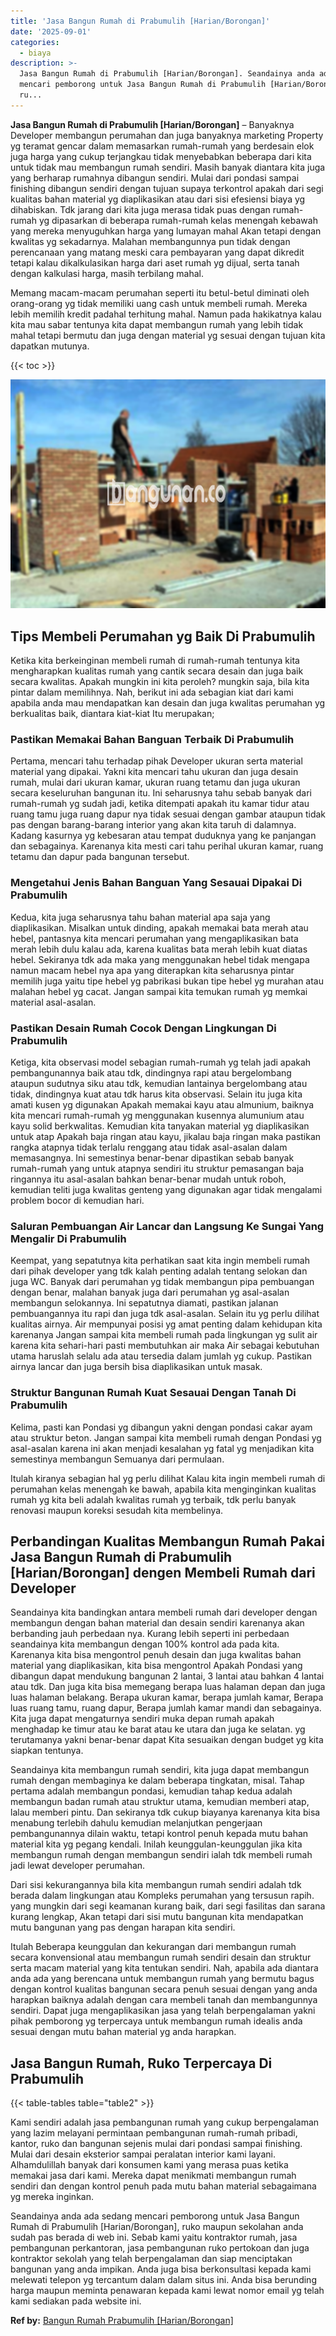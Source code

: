 ```yaml
---
title: 'Jasa Bangun Rumah di Prabumulih [Harian/Borongan]'
date: '2025-09-01'
categories:
  - biaya
description: >-
  Jasa Bangun Rumah di Prabumulih [Harian/Borongan]. Seandainya anda ada sedang
  mencari pemborong untuk Jasa Bangun Rumah di Prabumulih [Harian/Borongan],
  ru...
---
```


**Jasa Bangun Rumah di Prabumulih \[Harian/Borongan\]** – Banyaknya Developer membangun perumahan dan juga banyaknya marketing Property yg teramat gencar dalam memasarkan rumah-rumah yang berdesain elok juga harga yang cukup terjangkau tidak menyebabkan beberapa dari kita untuk tidak mau membangun rumah sendiri. Masih banyak diantara kita juga yang berharap rumahnya dibangun sendiri. Mulai dari pondasi sampai finishing dibangun sendiri dengan tujuan supaya terkontrol apakah dari segi kualitas bahan material yg diaplikasikan atau dari sisi efesiensi biaya yg dihabiskan. Tdk jarang dari kita juga merasa tidak puas dengan rumah-rumah yg dipasarkan di beberapa rumah-rumah kelas menengah kebawah yang mereka menyuguhkan harga yang lumayan mahal Akan tetapi dengan kwalitas yg sekadarnya. Malahan membangunnya pun tidak dengan perencanaan yang matang meski cara pembayaran yang dapat dikredit tetapi kalau dikalkulasikan harga dari aset rumah yg dijual, serta tanah dengan kalkulasi harga, masih terbilang mahal.

Memang macam-macam perumahan seperti itu betul-betul diminati oleh orang-orang yg tidak memiliki uang cash untuk membeli rumah. Mereka lebih memilih kredit padahal terhitung mahal. Namun pada hakikatnya kalau kita mau sabar tentunya kita dapat membangun rumah yang lebih tidak mahal tetapi bermutu dan juga dengan material yg sesuai dengan tujuan kita dapatkan mutunya.

{{< toc >}}

![Jasa Bangun Rumah di Prabumulih [Harian/Borongan]](/images/borong-bangunan-23.png)

## Tips Membeli Perumahan yg Baik Di Prabumulih

Ketika kita berkeinginan membeli rumah di rumah-rumah tentunya kita mengharapkan kualitas rumah yang cantik secara desain dan juga baik secara kwalitas. Apakah mungkin ini kita peroleh? mungkin saja, bila kita pintar dalam memilihnya. Nah, berikut ini ada sebagian kiat dari kami apabila anda mau mendapatkan kan desain dan juga kwalitas perumahan yg berkualitas baik, diantara kiat-kiat Itu merupakan;

### Pastikan Memakai Bahan Banguan Terbaik Di Prabumulih

Pertama, mencari tahu terhadap pihak Developer ukuran serta material material yang dipakai. Yakni kita mencari tahu ukuran dan juga desain rumah, mulai dari ukuran kamar, ukuran ruang tetamu dan juga ukuran secara keseluruhan bangunan itu. Ini seharusnya tahu sebab banyak dari rumah-rumah yg sudah jadi, ketika ditempati apakah itu kamar tidur atau ruang tamu juga ruang dapur nya tidak sesuai dengan gambar ataupun tidak pas dengan barang-barang interior yang akan kita taruh di dalamnya. Kadang kasurnya yg kebesaran atau tempat duduknya yang ke panjangan dan sebagainya. Karenanya kita mesti cari tahu perihal ukuran kamar, ruang tetamu dan dapur pada bangunan tersebut.

### Mengetahui Jenis Bahan Banguan Yang Sesauai Dipakai Di Prabumulih

Kedua, kita juga seharusnya tahu bahan material apa saja yang diaplikasikan. Misalkan untuk dinding, apakah memakai bata merah atau hebel, pantasnya kita mencari perumahan yang mengaplikasikan bata merah lebih dulu kalau ada, karena kualitas bata merah lebih kuat diatas hebel. Sekiranya tdk ada maka yang menggunakan hebel tidak mengapa namun macam hebel nya apa yang diterapkan kita seharusnya pintar memilih juga yaitu tipe hebel yg pabrikasi bukan tipe hebel yg murahan atau malahan hebel yg cacat. Jangan sampai kita temukan rumah yg memkai material asal-asalan.

### Pastikan Desain Rumah Cocok Dengan Lingkungan Di Prabumulih

Ketiga, kita observasi model sebagian rumah-rumah yg telah jadi apakah pembangunannya baik atau tdk, dindingnya rapi atau bergelombang ataupun sudutnya siku atau tdk, kemudian lantainya bergelombang atau tidak, dindingnya kuat atau tdk harus kita observasi. Selain itu juga kita amati kusen yg digunakan Apakah memakai kayu atau almunium, baiknya kita mencari rumah-rumah yg menggunakan kusennya alumunium atau kayu solid berkwalitas. Kemudian kita tanyakan material yg diaplikasikan untuk atap Apakah baja ringan atau kayu, jikalau baja ringan maka pastikan rangka atapnya tidak terlalu renggang atau tidak asal-asalan dalam memasangnya. Ini semestinya benar-benar dipastikan sebab banyak rumah-rumah yang untuk atapnya sendiri itu struktur pemasangan baja ringannya itu asal-asalan bahkan benar-benar mudah untuk roboh, kemudian teliti juga kwalitas genteng yang digunakan agar tidak mengalami problem bocor di kemudian hari.

### Saluran Pembuangan Air Lancar dan Langsung Ke Sungai Yang Mengalir Di Prabumulih

Keempat, yang sepatutnya kita perhatikan saat kita ingin membeli rumah dari pihak developer yang tdk kalah penting adalah tentang selokan dan juga WC. Banyak dari perumahan yg tidak membangun pipa pembuangan dengan benar, malahan banyak juga dari perumahan yg asal-asalan membangun selokannya. Ini sepatutnya diamati, pastikan jalanan pembuangannya itu rapi dan juga tdk asal-asalan. Selain itu yg perlu dilihat kualitas airnya. Air mempunyai posisi yg amat penting dalam kehidupan kita karenanya Jangan sampai kita membeli rumah pada lingkungan yg sulit air karena kita sehari-hari pasti membutuhkan air maka Air sebagai kebutuhan utama haruslah selalu ada atau tersedia dalam jumlah yg cukup. Pastikan airnya lancar dan juga bersih bisa diaplikasikan untuk masak.

### Struktur Bangunan Rumah Kuat Sesauai Dengan Tanah Di Prabumulih

Kelima, pasti kan Pondasi yg dibangun yakni dengan pondasi cakar ayam atau struktur beton. Jangan sampai kita membeli rumah dengan Pondasi yg asal-asalan karena ini akan menjadi kesalahan yg fatal yg menjadikan kita semestinya membangun Semuanya dari permulaan.

Itulah kiranya sebagian hal yg perlu dilihat Kalau kita ingin membeli rumah di perumahan kelas menengah ke bawah, apabila kita menginginkan kualitas rumah yg kita beli adalah kwalitas rumah yg terbaik, tdk perlu banyak renovasi maupun koreksi sesudah kita membelinya.

## Perbandingan Kualitas Membangun Rumah Pakai Jasa Bangun Rumah di Prabumulih \[Harian/Borongan\] dengen Membeli Rumah dari Developer

Seandainya kita bandingkan antara membeli rumah dari developer dengan membangun dengan bahan material dan desain sendiri karenanya akan berbanding jauh perbedaan nya. Kurang lebih seperti ini perbedaan seandainya kita membangun dengan 100% kontrol ada pada kita. Karenanya kita bisa mengontrol penuh desain dan juga kwalitas bahan material yang diaplikasikan, kita bisa mengontrol Apakah Pondasi yang dibangun dapat mendukung bangunan 2 lantai, 3 lantai atau bahkan 4 lantai atau tdk. Dan juga kita bisa memegang berapa luas halaman depan dan juga luas halaman belakang. Berapa ukuran kamar, berapa jumlah kamar, Berapa luas ruang tamu, ruang dapur, Berapa jumlah kamar mandi dan sebagainya. Kita juga dapat mengaturnya sendiri muka depan rumah apakah menghadap ke timur atau ke barat atau ke utara dan juga ke selatan. yg terutamanya yakni benar-benar dapat Kita sesuaikan dengan budget yg kita siapkan tentunya.

Seandainya kita membangun rumah sendiri, kita juga dapat membangun rumah dengan membaginya ke dalam beberapa tingkatan, misal. Tahap pertama adalah membangun pondasi, kemudian tahap kedua adalah membangun badan rumah atau struktur utama, kemudian memberi atap, lalau memberi pintu. Dan sekiranya tdk cukup biayanya karenanya kita bisa menabung terlebih dahulu kemudian melanjutkan pengerjaan pembangunannya dilain waktu, tetapi kontrol penuh kepada mutu bahan material kita yg pegang kendali. Inilah keunggulan-keunggulan jika kita membangun rumah dengan membangun sendiri ialah tdk membeli rumah jadi lewat developer perumahan.

Dari sisi kekurangannya bila kita membangun rumah sendiri adalah tdk berada dalam lingkungan atau Kompleks perumahan yang tersusun rapih. yang mungkin dari segi keamanan kurang baik, dari segi fasilitas dan sarana kurang lengkap, Akan tetapi dari sisi mutu bangunan kita mendapatkan mutu bangunan yang pas dengan harapan kita sendiri.

Itulah Beberapa keunggulan dan kekurangan dari membangun rumah secara konvensional atau membangun rumah sendiri desain dan struktur serta macam material yang kita tentukan sendiri. Nah, apabila ada diantara anda ada yang berencana untuk membangun rumah yang bermutu bagus dengan kontrol kualitas bangunan secara penuh sesuai dengan yang anda harapkan baiknya adalah dengan cara membeli tanah dan membangunnya sendiri. Dapat juga mengaplikasikan jasa yang telah berpengalaman yakni pihak pemborong yg terpercaya untuk membangun rumah idealis anda sesuai dengan mutu bahan material yg anda harapkan.

## Jasa Bangun Rumah, Ruko Terpercaya Di Prabumulih

{{< table-tables table="table2" >}}

Kami sendiri adalah jasa pembangunan rumah yang cukup berpengalaman yang lazim melayani permintaan pembangunan rumah-rumah pribadi, kantor, ruko dan bangunan sejenis mulai dari pondasi sampai finishing. Mulai dari desain eksterior sampai peralatan interior kami layani. Alhamdulillah banyak dari konsumen kami yang merasa puas ketika memakai jasa dari kami. Mereka dapat menikmati membangun rumah sendiri dan dengan kontrol penuh pada mutu bahan material sebagaimana yg mereka inginkan.

Seandainya anda ada sedang mencari pemborong untuk Jasa Bangun Rumah di Prabumulih \[Harian/Borongan\], ruko maupun sekolahan anda sudah pas berada di web ini. Sebab kami yaitu kontraktor rumah, jasa pembangunan perkantoran, jasa pembangunan ruko pertokoan dan juga kontraktor sekolah yang telah berpengalaman dan siap menciptakan bangunan yang anda impikan. Anda juga bisa berkonsultasi kepada kami melewati telepon yg tercantum dalam dalam situs ini. Anda bisa berunding harga maupun meminta penawaran kepada kami lewat nomor email yg telah kami sediakan pada website ini.

**Ref by:** [Bangun Rumah Prabumulih [Harian/Borongan]](https://id.wikipedia.org/wiki/Bangun)
